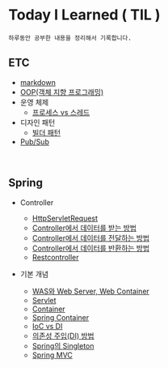 # Today I Learned ( TIL )
    하루동안 공부한 내용을 정리해서 기록합니다.

## ETC
* [markdown](./ETC/markdown.md)
* [OOP(객체 지향 프로그래밍)](./ETC/OOP.md)
* 운영 체제
    + [프로세스 vs 스레드](./ETC/process-vs-thread.md)
* 디자인 패턴
    + [빌더 패턴](./ETC/builderPattern.md)
* [Pub/Sub](./ETC/pub-sub.md)

<br>

## Spring
* Controller
    + [HttpServletRequest](./Spring/Controller/HttpServletRequest.md)
    + [Controller에서 데이터를 받는 방법](./Spring/Controller/get%20data.md)
    + [Controller에서 데이터를 전달하는 방법](./Spring/Controller/pass%20on%20data.md)
    + [Controller에서 데이터를 반환하는 방법](./Spring/Controller/return%20data.md)
    + [Restcontroller](./Spring/Controller/RestController.md)

* 기본 개념
    + [WAS와 Web Server, Web Container](./Spring/기본개념/WAS.md)
    + [Servlet](./Spring/기본개념/Servlet.md)
    + [Container](./Spring/기본개념/Container.md)
    + [Spring Container](./Spring/기본개념/SpringContainer.md)
    + [IoC vs DI](./Spring/기본개념/IoC%20vs%20DI.md)
    + [의존성 주입(DI) 방법](./Spring/기본개념/DI.md)
    + [Spring의 Singleton](./Spring/기본개념/Singleton.md)
    + [Spring MVC](./Spring/기본개념/SpringMVC.md)


